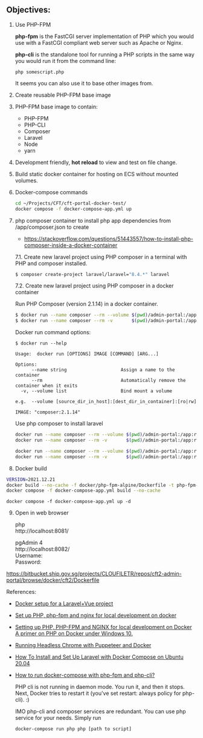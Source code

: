 ## Objectives:
1. Use PHP-FPM

    **php-fpm** is the FastCGI server implementation of PHP which you would use with a FastCGI compliant web server such as Apache or Nginx.

    **php-cli** is the standalone tool for running a PHP scripts in the same way you would run it from the command line: 
    ```
    php somescript.php
    ``` 
    It seems you can also use it to base other images from.

2. Create reusable PHP-FPM base image 

3. PHP-FPM base image to contain:
    * PHP-FPM
    * PHP-CLI
    * Composer
    * Laravel
    * Node
    * yarn

4. Development friendly, **hot reload** to view and test on file change.

5. Build static docker container for hosting on ECS without mounted volumes. 

6. Docker-compose commands
   ```bash
   cd ~/Projects/CFT/cft-portal-docker-test/
   docker compose -f docker-compose-app.yml up
   ```

7. php composer container to install php app dependencies from /app/composer.json to create 

    - https://stackoverflow.com/questions/51443557/how-to-install-php-composer-inside-a-docker-container
    
    7.1. Create new laravel project using PHP composer in a terminal with PHP and composer installed.

    ```bash
    $ composer create-project laravel/laravel="8.4.*" laravel
    ```

    7.2. Create new laravel project using PHP composer in a docker container

    Run PHP Composer (version 2.1.14) in a docker container.  
    ```bash
    $ docker run --name composer --rm --volume $(pwd)/admin-portal:/app:rw --workdir /app composer:2.1.14
    $ docker run --name composer --rm -v       $(pwd)/admin-portal:/app:rw -w        /app composer:2.1.14
    ```
    Docker run command options:
    ```
    $ docker run --help
    
    Usage:  docker run [OPTIONS] IMAGE [COMMAND] [ARG...]

    Options:
          --name string                    Assign a name to the container
          --rm                             Automatically remove the container when it exits
      -v, --volume list                    Bind mount a volume

    e.g.  --volume [source_dir_in_host]:[dest_dir_in_container]:[ro|rw]

    IMAGE: "composer:2.1.14"
    ```

    Use php composer to install laravel
    ```bash
    docker run --name composer --rm --volume $(pwd)/admin-portal:/app:rw --workdir /app composer:2.1.14 create-project laravel/laravel="8.4.*" .
    docker run --name composer --rm -v       $(pwd)/admin-portal:/app:rw -w        /app composer:2.1.14 create-project laravel/laravel="8.4.*" .
    ```

    ```bash
    docker run --name composer --rm --volume $(pwd)/admin-portal:/app:rw --workdir /app composer:2.1.14 install
    docker run --name composer --rm -v       $(pwd)/admin-portal:/app:rw -w        /app composer:2.1.14 install
    ```

8. Docker build
```bash
VERSION=2021.12.21
docker build --no-cache -f docker/php-fpm-alpine/Dockerfile -t php-fpm-alpine:${VERSION} .
docker compose -f docker-compose-app.yml build --no-cache
```
```
docker compose -f docker-compose-app.yml up -d
```

9. Open in web browser

    php  
    http://localhost:8081/

    pgAdmin 4  
    http://localhost:8082/  
        Username:  
        Password:

https://bitbucket.ship.gov.sg/projects/CLOUFILETR/repos/cft2-admin-portal/browse/docker/cft2/Dockerfile

References:
* [Docker setup for a Laravel+Vue project](https://medium.com/@crocodile2u/docker-setup-for-a-laravel-vue-project-90e4fd3acc7a)
* [Set up PHP, php-fpm and nginx for local development on docker](https://developpaper.com/set-up-php-php-fpm-and-nginx-for-local-development-on-docker/)
* [Setting up PHP, PHP-FPM and NGINX for local development on Docker
A primer on PHP on Docker under Windows 10.](https://www.pascallandau.com/blog/php-php-fpm-and-nginx-on-docker-in-windows-10/)
* [Running Headless Chrome with Puppeteer and Docker](https://vsupalov.com/headless-chrome-puppeteer-docker/)
* [How To Install and Set Up Laravel with Docker Compose on Ubuntu 20.04](https://www.digitalocean.com/community/tutorials/how-to-install-and-set-up-laravel-with-docker-compose-on-ubuntu-20-04)

* [How to run docker-compose with php-fpm and php-cli?](https://stackoverflow.com/questions/42392557/how-to-run-docker-compose-with-php-fpm-and-php-cli)

    PHP cli is not running in daemon mode. You run it, and then it stops. Next, Docker tries to restart it (you've set restart: always policy for php-cli). :)

    IMO php-cli and composer services are redundant. You can use php service for your needs. Simply run 
    ```
    docker-compose run php php [path to script]
    ```
